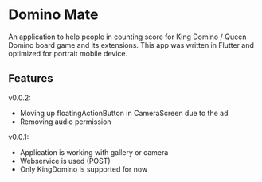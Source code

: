 Domino Mate
=======

An application to help people in counting score for King Domino / Queen Domino board game and its extensions.
This app was written in Flutter and optimized for portrait mobile device.

## Features
v0.0.2:
- Moving up floatingActionButton in CameraScreen due to the ad
- Removing audio permission

v0.0.1:
- Application is working with gallery or camera
- Webservice is used (POST)
- Only KingDomino is supported for now


